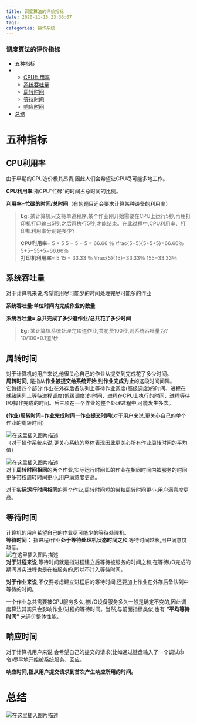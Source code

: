 ```yaml
---
title: 调度算法的评价指标
date: 2020-11-15 23:36:07
tags: 
categories: 操作系统
---
```


<!--more-->

### 调度算法的评价指标

- [五种指标](#_2)
- - [CPU利用率](#CPU_3)
  - [系统吞吐量](#_17)
  - [周转时间](#_28)
  - [等待时间](#_46)
  - [响应时间](#_57)
- [总结](#_64)

# 五种指标

## CPU利用率

由于早期的CPU造价极其昂贵,因此人们会希望让CPU尽可能多地工作。

**CPU利用率**:指CPU“忙碌”的时间占总时间的比例。

**利用率=忙碌的时间/总时间**（有的题目还会要求计算某种设备的利用率）

> **Eg:** 某计算机只支持单道程序,某个作业刚开始需要在CPU上运行5秒,再用打印机打印输出5秒,之后再执行5秒,才能结束。在此过程中,CPU利用率、打印机利用率分别是多少\?  
>   
>   
> **CPU利用率**\= 5 + 5 5 + 5 + 5 = 66.66 ％ \\frac\{5+5\}\{5+5+5\}=66.66％ 5+5+55+5​\=66.66％  
> **打印机利用率**\= 5 15 = 33.33 ％ \\frac\{5\}\{15\}=33.33％ 155​\=33.33％

## 系统吞吐量

对于计算机来说,希望能用尽可能少的时间处理完尽可能多的作业

**系统吞吐量:单位时间内完成作业的数量**

**系统吞吐量= 总共完成了多少道作业/总共花了多少时间**

> **Eg:** 某计算机系统处理完10道作业,共花费100秒,则系统吞吐量为\?  
> 10/100=0.1道/秒

## 周转时间

对于计算机的用户来说,他很关心自己的作业从提交到完成花了多少时间。  
**周转时间,** 是指从**作业被提交给系统开始**,到**作业完成为止**的这段时间间隔。  
它包括四个部分:作业在外存后备队列上等待作业调度\(高级调度\)的时间、进程在就绪队列上等待进程调度\(低级调度\)的时间、进程在CPU上执行的时间、进程等待l/O操作完成的时间。后三项在一个作业的整个处理过程中,可能发生多次。

**\(作业\)周转时间=作业完成时间一作业提交时间**\(对于用户来说,更关心自己的单个作业的周转时间\)

![在这里插入图片描述](https://img-blog.csdnimg.cn/20201115232625852.png#pic_center)  
（对于操作系统来说,更关心系统的整体表现因此更关心所有作业周转时间的平均值）

![在这里插入图片描述](https://img-blog.csdnimg.cn/20201115232710506.png?x-oss-process=image/watermark,type_ZmFuZ3poZW5naGVpdGk,shadow_10,text_aHR0cHM6Ly9ibG9nLmNzZG4ubmV0L3FxXzIxMDQwNTU5,size_16,color_FFFFFF,t_70#pic_center)  
对于**周转时间相同**的两个作业,实际运行时间长的作业在相同时间内被服务的时间更多带权周转时间更小,用户满意度更高。

对于**实际运行时间相同**的两个作业,周转时间短的带权周转时间更小,用户满意度更高。

## 等待时间

计算机的用户希望自己的作业尽可能少的等待处理机。  
**等待时间：** 指进程/作业**处于等待处理机状态时间之和**,等待时间越长,用户满意度越低。  
![在这里插入图片描述](https://img-blog.csdnimg.cn/20201115232932214.png?x-oss-process=image/watermark,type_ZmFuZ3poZW5naGVpdGk,shadow_10,text_aHR0cHM6Ly9ibG9nLmNzZG4ubmV0L3FxXzIxMDQwNTU5,size_16,color_FFFFFF,t_70#pic_center)  
**对于进程来说**,等待时间就是指进程建立后等待被服务的时间之和,在等待I/O完成的期间其实进程也是在被服务的,所以不计入等待时间。

**对于作业来说**,不仅要考虑建立进程后的等待时间,还要加上作业在外存后备队列中等待的时间。

一个作业总共需要被CPU服务多久,被I/O设备服务多久一般是确定不变的,因此调度算法其实只会影响作业/进程的等待时间。当然,与前面指标类似,也有 **“平均等待时间”** 来评价整体性能。

## 响应时间

对于计算机用户来说,会希望自己的提交的请求\(比如通过键盘输入了一个调试命令\)尽早地开始被系统服务、回应。

**响应时间,指从用户提交请求到首次产生响应所用的时间。**

# 总结

![在这里插入图片描述](https://img-blog.csdnimg.cn/20201115233425116.png?x-oss-process=image/watermark,type_ZmFuZ3poZW5naGVpdGk,shadow_10,text_aHR0cHM6Ly9ibG9nLmNzZG4ubmV0L3FxXzIxMDQwNTU5,size_16,color_FFFFFF,t_70#pic_center)
